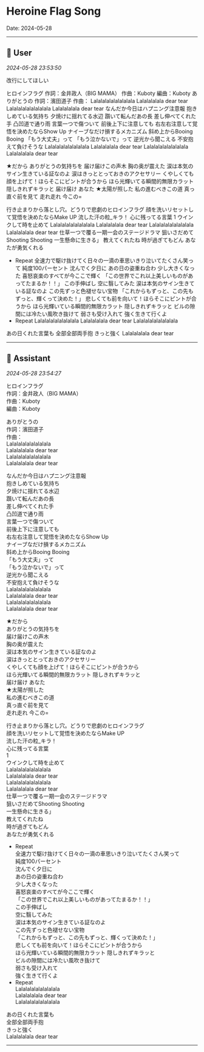 # Heroine Flag Song

Date: 2024-05-28

---

## 👤 User
*2024-05-28 23:53:50*

改行にしてほしい

ヒロインフラグ
作詞：金井政人（BIG MAMA）
作曲：Kuboty
編曲：Kuboty
ありがとうの
作詞：濱田道子 作曲：
Lalalalalalalalalala
Lalalalalala dear tear
Lalalalalalalalalala
Lalalalalala dear tear
なんだか今日はハプニング注意報
抱きしめている気持ち
夕焼けに揺れてる水辺
躓いて転んだあの長
差し伸べてくれた手
凸凹道で通り雨
言葉一つで傷ついて
前後上下に注意しても
右左右注意して覚悟を決めたならShow Up
ナイーブなだけ損するメカニズム
斜め上からBooing Booing
「もう大丈夫」って
「もう泣かないで」って
逆光から聞こえる
不安抱えて負けそうな
Lalalalalalalalalala
Lalalalalala dear tear
Lalalalalalalalalala
Lalalalalala dear tear

★だから
ありがとうの気持ちを
届け届けこの声木
胸の奥が震えた
涙は本気のサイン生きている証なのよ
涙はきっととっておきのアクセサリー
くやしくても顔を上げて！ほらそこにピントが合うから
ほら光輝いてる瞬間的無限カラット 隠しきれずキラッと
届け届け あなた
★太陽が照した
私の進むべきこの道
真っ直ぐ前を見て
走れ走れ 今この=

行き止まりから落とし穴。どうりで悲劇のヒロインフラグ
顔を洗いリセットして覚悟を決めたならMake UP
流した汗の粒_キラ！
心に残ってる言葉
1
ウインクして時を止めて
Lalalalalalalalalala
Lalalalalala dear tear
Lalalalalalalalalala
Lalalalalala dear tear
仕草一つで覆る一期一会のステージドラマ
狙いさだめてShooting Shooting
一生懸命に生きる」
教えてくれたね
時が過ぎてもどん
あなたが勇気くれる
* Repeat
全速力で駆け抜けてく日々の一滴の車思いきり泣いてたくさん笑って
純度100パーセント
沈んでく夕日に
あの日の姿重ね合わ
少し大きくなった
喜怒哀楽のすべてが今ここで輝く
「この世界でこれ以上美しいものがあってたまるか！！」
この手伸ばし
空に翳してみた
涙は本気のサイン生きている証なのよ
この先ずっと色褪せない宝物
「これからもずっと、この先もずっと、輝くって決めた！」
悲しくても前を向いて！ほらそこにピントが合うから
ほら光輝いている瞬間的無限カラット 隠しきれずキラッと
ビルの隙間には冷たい風吹き抜けて
弱さも受け入れて
強く生きて行くよ
* Repeat
Lalalalalalalalalala
Lalalalalala dear tear
Lalalalalalalalalala

あの日くれた言葉も
全部全部両手抱
きっと強く
Lalalalalala dear tear

---

## 🤖 Assistant
*2024-05-28 23:54:27*

ヒロインフラグ  
作詞：金井政人（BIG MAMA）  
作曲：Kuboty  
編曲：Kuboty  

ありがとうの  
作詞：濱田道子  
作曲：  
Lalalalalalalalalala  
Lalalalalala dear tear  
Lalalalalalalalalala  
Lalalalalala dear tear  

なんだか今日はハプニング注意報  
抱きしめている気持ち  
夕焼けに揺れてる水辺  
躓いて転んだあの長  
差し伸べてくれた手  
凸凹道で通り雨  
言葉一つで傷ついて  
前後上下に注意しても  
右左右注意して覚悟を決めたならShow Up  
ナイーブなだけ損するメカニズム  
斜め上からBooing Booing  
「もう大丈夫」って  
「もう泣かないで」って  
逆光から聞こえる  
不安抱えて負けそうな  
Lalalalalalalalalala  
Lalalalalala dear tear  
Lalalalalalalalalala  
Lalalalalala dear tear  

★だから  
ありがとうの気持ちを  
届け届けこの声木  
胸の奥が震えた  
涙は本気のサイン生きている証なのよ  
涙はきっととっておきのアクセサリー  
くやしくても顔を上げて！ほらそこにピントが合うから  
ほら光輝いてる瞬間的無限カラット 隠しきれずキラッと  
届け届け あなた  
★太陽が照した  
私の進むべきこの道  
真っ直ぐ前を見て  
走れ走れ 今この=

行き止まりから落とし穴。どうりで悲劇のヒロインフラグ  
顔を洗いリセットして覚悟を決めたならMake UP  
流した汗の粒_キラ！  
心に残ってる言葉  
1  
ウインクして時を止めて  
Lalalalalalalalalala  
Lalalalalala dear tear  
Lalalalalalalalalala  
Lalalalalala dear tear  
仕草一つで覆る一期一会のステージドラマ  
狙いさだめてShooting Shooting  
一生懸命に生きる」  
教えてくれたね  
時が過ぎてもどん  
あなたが勇気くれる  
* Repeat  
全速力で駆け抜けてく日々の一滴の車思いきり泣いてたくさん笑って  
純度100パーセント  
沈んでく夕日に  
あの日の姿重ね合わ  
少し大きくなった  
喜怒哀楽のすべてが今ここで輝く  
「この世界でこれ以上美しいものがあってたまるか！！」  
この手伸ばし  
空に翳してみた  
涙は本気のサイン生きている証なのよ  
この先ずっと色褪せない宝物  
「これからもずっと、この先もずっと、輝くって決めた！」  
悲しくても前を向いて！ほらそこにピントが合うから  
ほら光輝いている瞬間的無限カラット 隠しきれずキラッと  
ビルの隙間には冷たい風吹き抜けて  
弱さも受け入れて  
強く生きて行くよ  
* Repeat  
Lalalalalalalalalala  
Lalalalalala dear tear  
Lalalalalalalalalala  

あの日くれた言葉も  
全部全部両手抱  
きっと強く  
Lalalalalala dear tear

---
